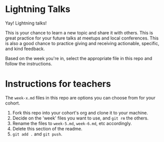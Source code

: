# Lightning Talks

Yay! Lightning talks! 

This is your chance to learn a new topic and share it with others. This is great practice for your future talks at meetups and local conferences. This is also a good chance to practice giving and receiving actionable, specific, and kind feedback.

Based on the week you're in, select the appropriate file in this repo and follow the instructions.




# Instructions for teachers

The `week-x.md` files in this repo are options you can choose from for your cohort.

1. Fork this repo into your cohort's org and clone it to your machine.
2. Decide on the 'week' files you want to use, and `git rm` the others.
3. Rename the files to `week-5.md`, `week-6.md`, etc accordingly.
4. Delete this section of the readme.
5. `git add .` and `git push`.
